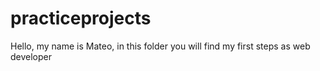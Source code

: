 # practiceprojects



Hello, my name is Mateo, in this folder you will find my first steps as web developer
